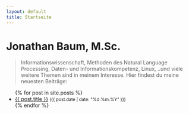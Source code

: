 ```yaml
---
layout: default
title: Startseite
---
```


# Jonathan Baum, M.Sc.
> Informationswissenschaft, Methoden des Natural Language Processing, Daten- und Informationskompetenz, Linux, ..und viele weitere Themen sind in meinem Interesse.
Hier findest du meine neuesten Beiträge:

<ul>
  {% for post in site.posts %}
    <li>
      <a href="{{ post.url }}">{{ post.title }}</a>  
      <small>({{ post.date | date: "%d.%m.%Y" }})</small>
    </li>
  {% endfor %}
</ul>
